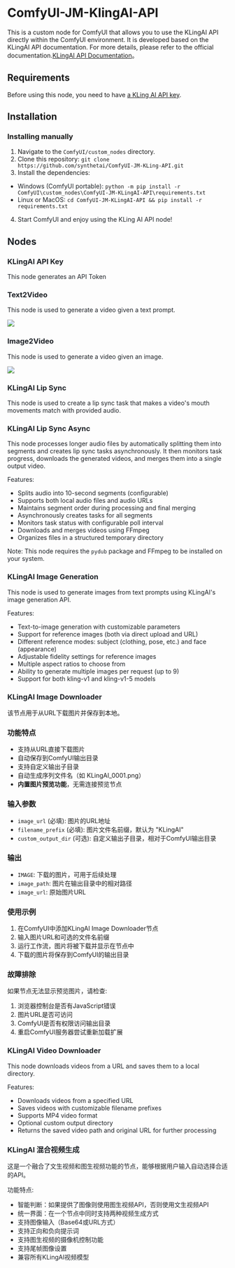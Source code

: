 # ComfyUI-JM-KlingAI-API
This is a custom node for ComfyUI that allows you to use the KLingAI API directly within the ComfyUI environment. It is developed based on the KLingAI API documentation. For more details, please refer to the official documentation.[KLingAI API Documentation](https://app.klingai.com/global/dev/document-api/quickStart/productIntroduction/overview)。

## Requirements
Before using this node, you need to have [a KLing AI API key](https://app.klingai.com/global/dev/document-api/quickStart/userManual).

## Installation
### Installing manually
1. Navigate to the `ComfyUI/custom_nodes` directory.
2. Clone this repository: `git clone https://github.com/synthetai/ComfyUI-JM-KLing-API.git`
3. Install the dependencies:
+ <font style="color:rgb(31, 35, 40);">Windows (ComfyUI portable): </font>`python -m pip install -r ComfyUI\custom_nodes\ComfyUI-JM-KLingAI-API\requirements.txt`
+ <font style="color:rgb(31, 35, 40);">Linux or MacOS: </font>`cd ComfyUI-JM-KLingAI-API && pip install -r requirements.txt`
4. <font style="color:rgb(31, 35, 40);">Start ComfyUI and enjoy using the KLing AI API node!</font>

## <font style="color:rgb(31, 35, 40);">Nodes</font>
### <font style="color:rgb(31, 35, 40);">KLingAI API Key</font>
<font style="color:rgb(31, 35, 40);">This node generates an API Token</font>

### <font style="color:rgb(31, 35, 40);">Text2Video</font>
<font style="color:rgb(31, 35, 40);">This node is used to generate a video given a text prompt.</font>

![](https://cdn.nlark.com/yuque/0/2025/png/226202/1743648058683-c964e841-e281-4c13-ab97-5af311be4ad0.png)

### <font style="color:rgb(31, 35, 40);">Image2Video</font>
<font style="color:rgb(31, 35, 40);">This node is used to generate a video given an image.</font>

![](https://cdn.nlark.com/yuque/0/2025/png/226202/1743646162371-59f6539c-64bd-4ff7-82d7-fb10640cc427.png)

### <font style="color:rgb(31, 35, 40);">KLingAI Lip Sync</font>
<font style="color:rgb(31, 35, 40);">This node is used to create a lip sync task that makes a video's mouth movements match with provided audio.</font>

### <font style="color:rgb(31, 35, 40);">KLingAI Lip Sync Async</font>
<font style="color:rgb(31, 35, 40);">This node processes longer audio files by automatically splitting them into segments and creates lip sync tasks asynchronously. It then monitors task progress, downloads the generated videos, and merges them into a single output video.</font>

<font style="color:rgb(31, 35, 40);">Features:</font>
- <font style="color:rgb(31, 35, 40);">Splits audio into 10-second segments (configurable)</font>
- <font style="color:rgb(31, 35, 40);">Supports both local audio files and audio URLs</font>
- <font style="color:rgb(31, 35, 40);">Maintains segment order during processing and final merging</font>
- <font style="color:rgb(31, 35, 40);">Asynchronously creates tasks for all segments</font>
- <font style="color:rgb(31, 35, 40);">Monitors task status with configurable poll interval</font>
- <font style="color:rgb(31, 35, 40);">Downloads and merges videos using FFmpeg</font>
- <font style="color:rgb(31, 35, 40);">Organizes files in a structured temporary directory</font>

<font style="color:rgb(31, 35, 40);">Note: This node requires the `pydub` package and FFmpeg to be installed on your system.</font>

### <font style="color:rgb(31, 35, 40);">KLingAI Image Generation</font>
<font style="color:rgb(31, 35, 40);">This node is used to generate images from text prompts using KLingAI's image generation API.</font>

<font style="color:rgb(31, 35, 40);">Features:</font>
- <font style="color:rgb(31, 35, 40);">Text-to-image generation with customizable parameters</font>
- <font style="color:rgb(31, 35, 40);">Support for reference images (both via direct upload and URL)</font>
- <font style="color:rgb(31, 35, 40);">Different reference modes: subject (clothing, pose, etc.) and face (appearance)</font>
- <font style="color:rgb(31, 35, 40);">Adjustable fidelity settings for reference images</font>
- <font style="color:rgb(31, 35, 40);">Multiple aspect ratios to choose from</font>
- <font style="color:rgb(31, 35, 40);">Ability to generate multiple images per request (up to 9)</font>
- <font style="color:rgb(31, 35, 40);">Support for both kling-v1 and kling-v1-5 models</font>
  
### <font style="color:rgb(31, 35, 40);">KLingAI Image Downloader</font>

该节点用于从URL下载图片并保存到本地。

### 功能特点

- 支持从URL直接下载图片
- 自动保存到ComfyUI输出目录
- 支持自定义输出子目录
- 自动生成序列文件名（如 KLingAI_0001.png）
- **内置图片预览功能**，无需连接预览节点

### 输入参数

- `image_url` (必填): 图片的URL地址
- `filename_prefix` (必填): 图片文件名前缀，默认为 "KLingAI"
- `custom_output_dir` (可选): 自定义输出子目录，相对于ComfyUI输出目录

### 输出

- `IMAGE`: 下载的图片，可用于后续处理
- `image_path`: 图片在输出目录中的相对路径
- `image_url`: 原始图片URL

### 使用示例

1. 在ComfyUI中添加KLingAI Image Downloader节点
2. 输入图片URL和可选的文件名前缀
3. 运行工作流，图片将被下载并显示在节点中
4. 下载的图片将保存到ComfyUI的输出目录

### 故障排除

如果节点无法显示预览图片，请检查:

1. 浏览器控制台是否有JavaScript错误
2. 图片URL是否可访问
3. ComfyUI是否有权限访问输出目录
4. 重启ComfyUI服务器尝试重新加载扩展

### <font style="color:rgb(31, 35, 40);">KLingAI Video Downloader</font>
<font style="color:rgb(31, 35, 40);">This node downloads videos from a URL and saves them to a local directory.</font>

<font style="color:rgb(31, 35, 40);">Features:</font>
- <font style="color:rgb(31, 35, 40);">Downloads videos from a specified URL</font>
- <font style="color:rgb(31, 35, 40);">Saves videos with customizable filename prefixes</font>
- <font style="color:rgb(31, 35, 40);">Supports MP4 video format</font>
- <font style="color:rgb(31, 35, 40);">Optional custom output directory</font>
- <font style="color:rgb(31, 35, 40);">Returns the saved video path and original URL for further processing</font>

### <font style="color:rgb(31, 35, 40);">KLingAI 混合视频生成</font>
<font style="color:rgb(31, 35, 40);">这是一个融合了文生视频和图生视频功能的节点，能够根据用户输入自动选择合适的API。</font>

<font style="color:rgb(31, 35, 40);">功能特点:</font>
- <font style="color:rgb(31, 35, 40);">智能判断：如果提供了图像则使用图生视频API，否则使用文生视频API</font>
- <font style="color:rgb(31, 35, 40);">统一界面：在一个节点中同时支持两种视频生成方式</font>
- <font style="color:rgb(31, 35, 40);">支持图像输入（Base64或URL方式）</font>
- <font style="color:rgb(31, 35, 40);">支持正向和负向提示词</font>
- <font style="color:rgb(31, 35, 40);">支持图生视频的摄像机控制功能</font>
- <font style="color:rgb(31, 35, 40);">支持尾帧图像设置</font>
- <font style="color:rgb(31, 35, 40);">兼容所有KLingAI视频模型</font>




